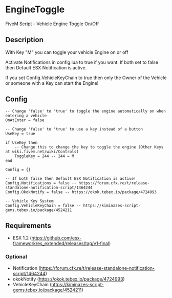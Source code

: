 # EngineToggle
 FiveM Script - Vehicle Engine Toggle On/Off

## Description
With Key "M" you can toggle your vehicle Engine on or off

Activate Notifications in config.lua to true if you want. If both set to false then Default ESX Notification is active. 

If you set Config.VehicleKeyChain to true then only the Owner of the Vehicle or someone with a Key can start the Engine!


## Config
```
-- Change 'false' to 'true' to toggle the engine automatically on when entering a vehicle
OnAtEnter = false

-- Change 'false' to 'true' to use a key instead of a button
UseKey = true

if UseKey then
	-- Change this to change the key to toggle the engine (Other Keys at wiki.fivem.net/wiki/Controls)
	ToggleKey = 244 -- 244 = M
end

Config = {}

-- If both false then Default ESX Notification is active!
Config.Notifications = false -- https://forum.cfx.re/t/release-standalone-notification-script/1464244
Config.OkokNotify = false -- https://okok.tebex.io/package/4724993

-- Vehicle Key System
Config.VehicleKeyChain = false -- https://kiminazes-script-gems.tebex.io/package/4524211
```

## Requirements
* ESX 1.2 (https://github.com/esx-framework/es_extended/releases/tag/v1-final)
### Optional
* Notification (https://forum.cfx.re/t/release-standalone-notification-script/1464244)
* okokNotify (https://okok.tebex.io/package/4724993)
* VehicleKeyChain (https://kiminazes-script-gems.tebex.io/package/4524211)
